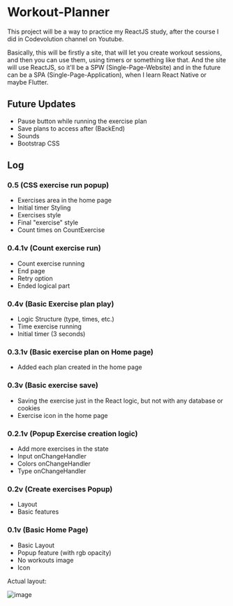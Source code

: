 # Workout-Planner

This project will be a way to practice my ReactJS study, after the course I did in Codevolution channel on Youtube.

Basically, this will be firstly a site, that will let you create workout sessions, and then you can use them, using timers or something like that. And the site will use ReactJS, so it'll be a SPW (Single-Page-Website) and in the future can be a SPA (Single-Page-Application), when I learn React Native or maybe Flutter.

## Future Updates
- Pause button while running the exercise plan
- Save plans to access after (BackEnd)
- Sounds
- Bootstrap CSS

## Log

### 0.5 (CSS exercise run popup)
- Exercises area in the home page
- Initial timer Styling
- Exercises style
- Final "exercise" style
- Count times on CountExercise

### 0.4.1v (Count exercise run)
- Count exercise running
- End page
- Retry option
- Ended logical part

### 0.4v (Basic Exercise plan play)
- Logic Structure (type, times, etc.)
- Time exercise running
- Initial timer (3 seconds)

### 0.3.1v (Basic exercise plan on Home page)
- Added each plan created in the home page

### 0.3v (Basic exercise save)
- Saving the exercise just in the React logic, but not with any database or cookies
- Exercise icon in the home page

### 0.2.1v (Popup Exercise creation logic)
- Add more exercises in the state
- Input onChangeHandler
- Colors onChangeHandler
- Type onChangeHandler

### 0.2v (Create exercises Popup)
- Layout
- Basic features

### 0.1v (Basic Home Page)
- Basic Layout
- Popup feature (with rgb opacity)
- No workouts image
- Icon

Actual layout:

![image](https://user-images.githubusercontent.com/62257920/147887391-72288621-b223-44ae-aee5-3c33183c948b.png)
